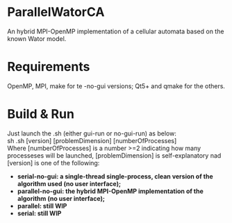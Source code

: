 # ParallelWatorCA
An hybrid MPI-OpenMP implementation of a cellular automata based on the known Wator model.

# Requirements
OpenMP, MPI, make for te -no-gui versions; Qt5+ and qmake for the others.

# Build & Run
Just launch the .sh (either gui-run or no-gui-run) as below: <br>
sh .sh \[version\] \[problemDimension\] \[numberOfProcesses\] <br>
Where \[numberOfProcesses\] is a number >=2 indicating how many processeses will be launched, \[problemDimension\] is self-explanatory nad \[version\] is one of the following:
<br>
<ul>
<li><b>serial-no-gui: a single-thread single-process, clean version of the algorithm used (no user interface);
<li><b>parallel-no-gui: the hybrid MPI-OpenMP implementation of the algorithm (no user interface);
<li><b>parallel: still WIP 
<li><b>serial: still WIP 
